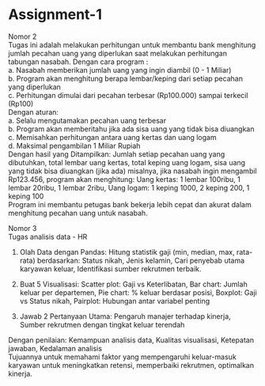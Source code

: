 # **Assignment-1** <br>
 Nomor 2 <br> 
 Tugas ini adalah melakukan perhitungan untuk membantu bank menghitung jumlah pecahan uang yang diperlukan saat melakukan perhitungan tabungan nasabah. Dengan cara program : <br>
 a. Nasabah memberikan jumlah uang yang ingin diambil (0 - 1 Miliar) <br>
 b. Program akan menghitung berapa lembar/keping dari setiap pecahan yang diperlukan <br>
 c. Perhitungan dimulai dari pecahan terbesar (Rp100.000) sampai terkecil (Rp100) <br>
 Dengan aturan: <br>
 a. Selalu mengutamakan pecahan uang terbesar<br>
 b. Program akan memberitahu jika ada sisa uang yang tidak bisa diuangkan<br>
 c. Memisahkan perhitungan antara uang kertas dan uang logam<br>
 d. Maksimal pengambilan 1 Miliar Rupiah<br>
 Dengan hasil yang Ditampilkan: Jumlah setiap pecahan uang yang dibutuhkan, total lembar uang kertas, total keping uang logam, sisa uang yang tidak bisa diuangkan (jika ada) misalnya, jika nasabah ingin mengambil Rp123.456, program akan menghitung: Uang kertas: 1 lembar 100ribu, 1 lembar 20ribu, 1 lembar 2ribu, Uang logam: 1 keping 1000, 2 keping 200, 1 keping 100<br>
Program ini membantu petugas bank bekerja lebih cepat dan akurat dalam menghitung pecahan uang untuk nasabah.

Nomor 3 <br>
Tugas analisis data - HR <br>
1. Olah Data dengan Pandas: Hitung statistik gaji (min, median, max, rata-rata) berdasarkan: Status nikah, Jenis kelamin, Cari penyebab utama karyawan keluar, Identifikasi sumber rekrutmen terbaik.

2. Buat 5 Visualisasi: Scatter plot: Gaji vs Keterlibatan, Bar chart: Jumlah keluar per departemen, Pie chart: % keluar berdasar posisi, Boxplot: Gaji vs Status nikah, Pairplot: Hubungan antar variabel penting

3. Jawab 2 Pertanyaan Utama: Pengaruh manajer terhadap kinerja, Sumber rekrutmen dengan tingkat keluar terendah

Dengan penilaian: Kemampuan analisis data, Kualitas visualisasi, Ketepatan jawaban, Kedalaman analisis<br>
Tujuannya untuk memahami faktor yang mempengaruhi keluar-masuk karyawan untuk meningkatkan retensi, memperbaiki rekrutmen, optimalkan kinerja.

